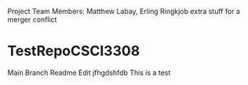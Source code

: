 
Project Team Members: Matthew Labay, Erling Ringkjob
extra stuff for a merger conflict
# TestRepoCSCI3308
Main Branch Readme Edit jfhgdshfdb
   This is a test

